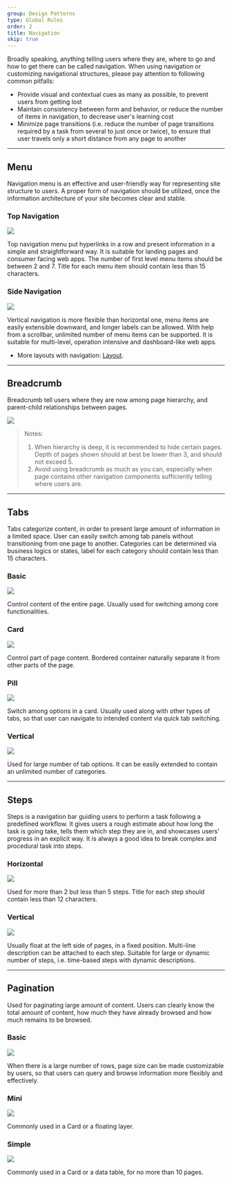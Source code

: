 ```yaml
---
group: Design Patterns
type: Global Rules
order: 2
title: Navigation
skip: true
---
```


Broadly speaking, anything telling users where they are, where to go and how to get there can be called navigation. When using navigation or customizing navigational structures, please pay attention to following common pitfalls:

- Provide visual and contextual cues as many as possible, to prevent users from getting lost
- Maintain consistency between form and behavior, or reduce the number of items in navigation, to decrease user's learning cost
- Minimize page transitions (i.e. reduce the number of page transitions required by a task from several to just once or twice), to ensure that user travels only a short distance from any page to another

---

## Menu

Navigation menu is an effective and user-friendly way for representing site structure to users. A proper form of navigation should be utilized, once the information architecture of your site becomes clear and stable.

### Top Navigation

<ImagePreview>
<img class="preview-img no-padding" src="https://gw.alipayobjects.com/zos/rmsportal/pWbHrSnmicFxcgmWIFst.png">
</ImagePreview>

Top navigation menu put hyperlinks in a row and present information in a simple and straightforward way. It is suitable for landing pages and consumer facing web apps. The number of first level menu items should be between 2 and 7. Title for each menu item should contain less than 15 characters.

### Side Navigation

<ImagePreview>
<img class="preview-img no-padding" src="https://gw.alipayobjects.com/zos/rmsportal/VvajPSfjYcVNiNoxZFVH.png">
</ImagePreview>

Vertical navigation is more flexible than horizontal one, menu items are easily extensible downward, and longer labels can be allowed. With help from a scrollbar, unlimited number of menu items can be supported. It is suitable for multi-level, operation intensive and dashboard-like web apps.

- More layouts with navigation: [Layout](/components/layout/).

---

## Breadcrumb

Breadcrumb tell users where they are now among page hierarchy, and parent-child relationships between pages.

<ImagePreview>
<img class="preview-img no-padding" src="https://gw.alipayobjects.com/zos/rmsportal/ZeChCVQTCUdghxmwqKIO.png">
</ImagePreview>

> Notes:
>
> 1. When hierarchy is deep, it is recommended to hide certain pages. Depth of pages shown should at best be lower than 3, and should not exceed 5.
> 2. Avoid using breadcrumb as much as you can, especially when page contains other navigation components sufficiently telling where users are.

---

## Tabs

Tabs categorize content, in order to present large amount of information in a limited space. User can easily switch among tab panels without transitioning from one page to another. Categories can be determined via business logics or states, label for each category should contain less than 15 characters.

### Basic

<ImagePreview>
<img class="preview-img no-padding" src="https://gw.alipayobjects.com/zos/rmsportal/dPpWpAhQYzJOWMCeKqhe.png">
</ImagePreview>

Control content of the entire page. Usually used for switching among core functionalities.

### Card

<ImagePreview>
<img class="preview-img no-padding" src="https://gw.alipayobjects.com/zos/rmsportal/aJypXYetynQcJxohHefp.png">
</ImagePreview>

Control part of page content. Bordered container naturally separate it from other parts of the page.

### Pill

<ImagePreview>
<img class="preview-img no-padding" src="https://gw.alipayobjects.com/zos/rmsportal/QsgJeCmaQkoRLgGRxUim.png" description="Usually used in a small section, or along with basic and card tabs.">
</ImagePreview>

Switch among options in a card. Usually used along with other types of tabs, so that user can navigate to intended content via quick tab switching.

### Vertical

<ImagePreview>
<img class="preview-img no-padding" src="https://gw.alipayobjects.com/zos/rmsportal/WvnEwzlmauGlKByAxZJH.png">
</ImagePreview>

Used for large number of tab options. It can be easily extended to contain an unlimited number of categories.

---

## Steps

Steps is a navigation bar guiding users to perform a task following a predefined workflow. It gives users a rough estimate about how long the task is going take, tells them which step they are in, and showcases users' progress in an explicit way. It is always a good idea to break complex and procedural task into steps.

### Horizontal

<ImagePreview>
<img class="preview-img no-padding" src="https://gw.alipayobjects.com/zos/rmsportal/ugeAGDXQQYkZIbCAGlIP.png">
</ImagePreview>

Used for more than 2 but less than 5 steps. Title for each step should contain less than 12 characters.

### Vertical

<ImagePreview>
<img class="preview-img no-padding" src="https://gw.alipayobjects.com/zos/rmsportal/PnDNqhBRyWLLLgQSVwvF.png">
</ImagePreview>

Usually float at the left side of pages, in a fixed position. Multi-line description can be attached to each step. Suitable for large or dynamic number of steps, i.e. time-based steps with dynamic descriptions.

---

## Pagination

Used for paginating large amount of content. Users can clearly know the total amount of content, how much they have already browsed and how much remains to be browsed.

### Basic

<ImagePreview>
<img class="preview-img no-padding" src="https://gw.alipayobjects.com/zos/rmsportal/MlxHpEgkFHhIVaxpaiYJ.png" description="Quick page jumper can be used when there are more than 5 pages">
</ImagePreview>

When there is a large number of rows, page size can be made customizable by users, so that users can query and browse information more flexibly and effectively.

### Mini

<ImagePreview>
<img class="preview-img no-padding" src="https://gw.alipayobjects.com/zos/rmsportal/GtIWNdAtogjxXJNuuqTE.png">
</ImagePreview>

Commonly used in a Card or a floating layer.

### Simple

<ImagePreview>
<img class="preview-img no-padding" src="https://gw.alipayobjects.com/zos/rmsportal/LCUZrQJyHQXplzEzDrub.png">
</ImagePreview>

Commonly used in a Card or a data table, for no more than 10 pages.

